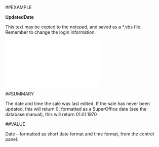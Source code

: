 
##EXAMPLE

**UpdatedDate**

This text may be copied to the notepad, and saved as a *.vbs file. Remember to change the login information.

![](..\..\Examples\vbs\SOSale.UpdatedDate.vbs.txt)


##SUMMARY

The date and time the sale was last edited. If the sale has never been updated, this will return 0; formatted as a SuperOffice date (see the database manual), this will return 01.01.1970


##VALUE

Date – formatted as short date format and time format, from the control panel.


